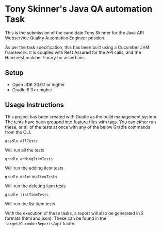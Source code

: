 # Tony Skinner's Java QA automation Task

This is the submission of the candidate Tony Skinner for the Java API Webservice Quality Automation Engineer position.

As per the task specification, this has been built using a Cucumber JVM framework. It is coupled with Rest Assured for the API calls, and the Hamcrest matcher library
for assertions.

## Setup
- Open JDK 20.0.1 or higher
- Gradle 8.3 or higher

## Usage Instructions
This project has been created with Gradle as the build management system. The tests have been grouped into feature files with tags. 
You can either run these, or all of the tests at once with any of the below Gradle commands from the CLI.

```shell
gradle allTests
```

Will run all the tests

```shell
gradle addingItemTests
```

Will run the adding item tests

```shell
gradle deletingItemTests
```

Will run the deleting item tests


```shell
gradle listItemTests
```

Will run the list item tests

With the execution of these tasks, a report will also be generated in 2 formats (html and json). These can be found in the `target/CucumberReports/api` folder.